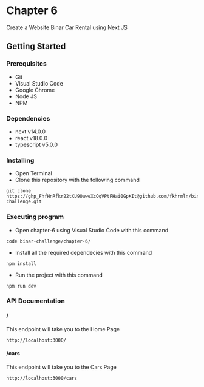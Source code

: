 # Chapter 6

Create a Website Binar Car Rental using Next JS

## Getting Started

### Prerequisites

- Git
- Visual Studio Code
- Google Chrome
- Node JS
- NPM

### Dependencies

- next v14.0.0
- react v18.0.0
- typescript v5.0.0

### Installing

- Open Terminal
- Clone this repository with the following command

```
git clone https://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@github.com/fkhrmln/binar-challenge.git
```

### Executing program

- Open chapter-6 using Visual Studio Code with this command

```
code binar-challenge/chapter-6/
```

- Install all the required dependecies with this command

```
npm install
```

- Run the project with this command

```
npm run dev
```

### API Documentation

#### /

This endpoint will take you to the Home Page

```
http://localhost:3000/
```

#### /cars

This endpoint will take you to the Cars Page

```
http://localhost:3000/cars
```
